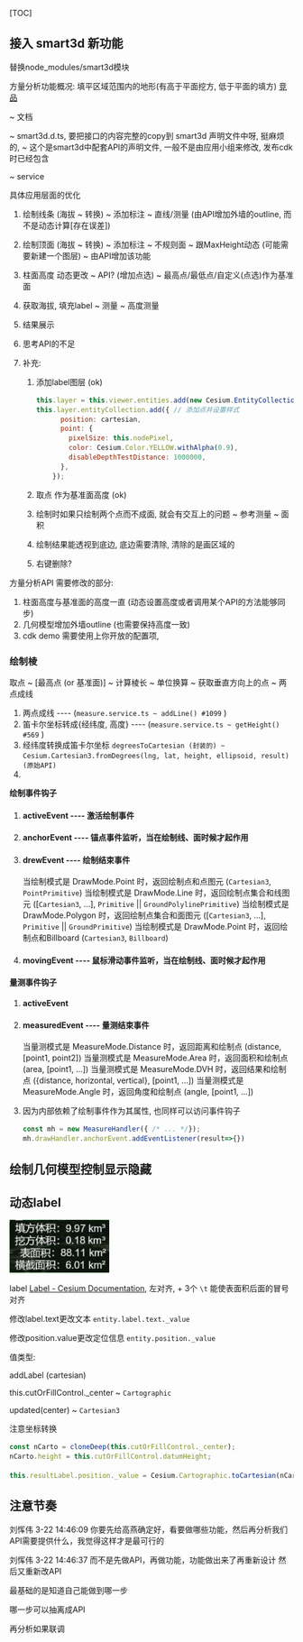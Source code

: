 [TOC]

## 接入 smart3d 新功能

替换node_modules/smart3d模块

方量分析功能概况: 填平区域范围内的地形(有高于平面挖方, 低于平面的填方) [竞品](http://cesium.marsgis.cn/cesium-example/editor.html#62_measure_volume)

~ 文档

~ smart3d.d.ts, 要把接口的内容完整的copy到 smart3d 声明文件中呀, 挺麻烦的, ~ 这个是smart3d中配套API的声明文件, 一般不是由应用小组来修改, 发布cdk时已经包含

~ service

具体应用层面的优化

1. 绘制线条 (海拔 ~ 转换) ~ 添加标注 ~ 直线/测量 (由API增加外墙的outline, 而不是动态计算[存在误差])

2. 绘制顶面 (海拔 ~ 转换) ~ 添加标注 ~ 不规则面 ~ 跟MaxHeight动态 (可能需要新建一个图层) ~ 由API增加该功能

3. 柱面高度 动态更改 ~ API? (增加点选) ~ 最高点/最低点/自定义(点选)作为基准面

4. 获取海拔, 填充label ~ 测量 ~ 高度测量

5. 结果展示

6.  思考API的不足

7. 补充: 

   1. 添加label图层  (ok)

      ```js
      this.layer = this.viewer.entities.add(new Cesium.EntityCollection());
      this.layer.entityCollection.add({ // 添加点并设置样式
            position: cartesian,
            point: {
              pixelSize: this.nodePixel,
              color: Cesium.Color.YELLOW.withAlpha(0.9),
              disableDepthTestDistance: 1000000,
            },
          });
      ```

   2. 取点 作为基准面高度 (ok)
   
   3. 绘制时如果只绘制两个点而不成面, 就会有交互上的问题 ~ 参考测量 ~ 面积
   
   4. 绘制结果能透视到底边, 底边需要清除, 清除的是画区域的
   
   5. 右键删除?
   
      
   
   

方量分析API 需要修改的部分:

1. 柱面高度与基准面的高度一直 (动态设置高度或者调用某个API的方法能够同步)
2. 几何模型增加外墙outline (也需要保持高度一致)
3. cdk demo 需要使用上你开放的配置项, 

### 绘制棱

取点 ~ [最高点 (or 基准面)] ~ 计算棱长 ~ 单位换算 ~ 获取垂直方向上的点 ~ 两点成线 

1. 两点成线  ----  (`measure.service.ts ~ addLine() #1099` )
2. 笛卡尔坐标转成{经纬度, 高度} ---- (`measure.service.ts ~ getHeight() #569` )
3. 经纬度转换成笛卡尔坐标 `degreesToCartesian (封装的) ~ Cesium.Cartesian3.fromDegrees(lng, lat, height, ellipsoid, result)(原始API) `
4. 

**绘制事件钩子**

1. #### activeEvent ---- 激活绘制事件

2. #### anchorEvent ---- 锚点事件监听，当在绘制线、面时候才起作用

3. #### drewEvent ---- 绘制结束事件

   当绘制模式是 DrawMode.Point 时，返回绘制点和点图元 (`Cartesian3`, `PointPrimitive`)
   当绘制模式是 DrawMode.Line 时，返回绘制点集合和线图元 ([`Cartesian3`, ...], `Primitive` || `GroundPolylinePrimitive`)
   当绘制模式是 DrawMode.Polygon 时，返回绘制点集合和面图元 ([`Cartesian3`, ...], `Primitive` || `GroundPrimitive`)
   当绘制模式是 DrawMode.Point 时，返回绘制点和Billboard (`Cartesian3`, `Billboard`)

4. #### movingEvent ---- 鼠标滑动事件监听，当在绘制线、面时候才起作用

**量测事件钩子**

1. #### activeEvent

2. #### measuredEvent ---- 量测结束事件

   当量测模式是 MeasureMode.Distance 时，返回距离和绘制点 (distance, [point1, point2])
   当量测模式是 MeasureMode.Area 时，返回面积和绘制点 (area, [point1, ...])
   当量测模式是 MeasureMode.DVH 时，返回结果和绘制点 ({distance, horizontal, vertical}, [point1, ...])
   当量测模式是 MeasureMode.Angle 时，返回角度和绘制点 (angle, [point1, ...])

3. 因为内部依赖了绘制事件作为其属性, 也同样可以访问事件钩子

   ```js
   const mh = new MeasureHandler({ /* ... */});
   mh.drawHandler.anchorEvent.addEventListener(result=>{})
   ```

   

## 绘制几何模型控制显示隐藏



## 动态label 

![image-20210322160039346](./imgs/image-20210322160039346.png)

label [Label - Cesium Documentation](https://cesium.com/docs/cesiumjs-ref-doc/Label.html?classFilter=label), 左对齐, + 3个 `\t` 能使表面积后面的冒号对齐



修改label.text更改文本 `entity.label.text._value`

修改position.value更改定位信息 `entity.position._value`

值类型:

addLabel (cartesian)

this.cutOrFillControl._center ~ `Cartographic`

updated(center) ~ `Cartesian3 `

注意坐标转换

```js
const nCarto = cloneDeep(this.cutOrFillControl._center);
nCarto.height = this.cutOrFillControl.datumHeight;

this.resultLabel.position._value = Cesium.Cartographic.toCartesian(nCarto);
```



## 注意节奏

刘恽伟 3-22 14:46:09
你要先给高燕确定好，看要做哪些功能，然后再分析我们API需要提供什么，我觉得这样才是最可行的

刘恽伟 3-22 14:46:37
而不是先做API，再做功能，功能做出来了再重新设计 然后又重新改API



最基础的是知道自己能做到哪一步

哪一步可以抽离成API

再分析如果联调
